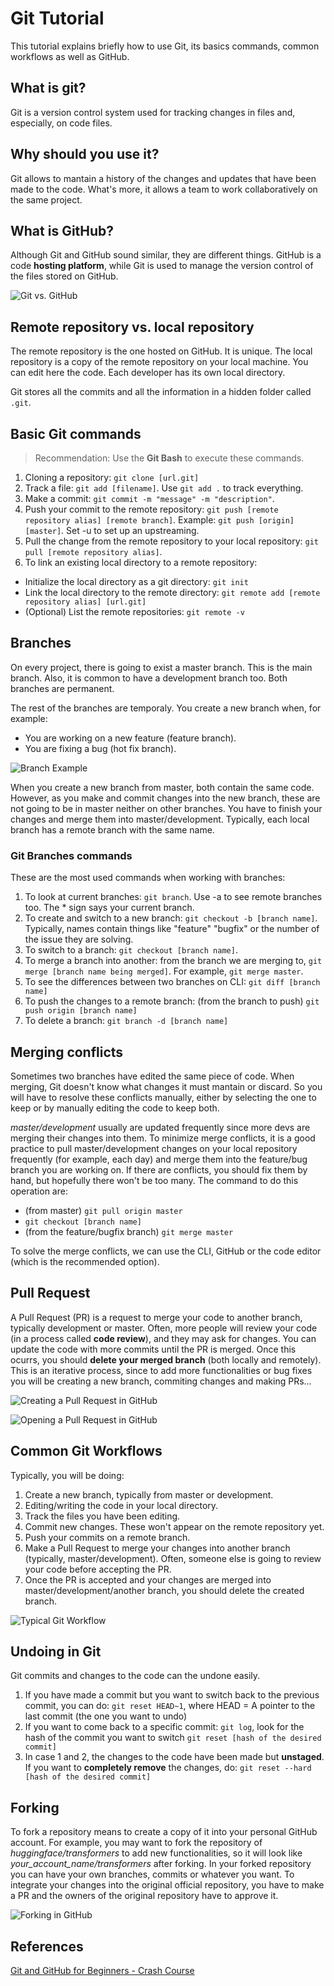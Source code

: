 # Git Tutorial

This tutorial explains briefly how to use Git, its basics commands, common workflows as well as GitHub.

## What is git?
Git is a version control system used for tracking changes in files and, especially, on code files.

## Why should you use it?
Git allows to mantain a history of the changes and updates that have been made to the code. 
What's more, it allows a team to work collaboratively on the same project.

## What is GitHub?
Although Git and GitHub sound similar, they are different things. 
GitHub is a code **hosting platform**, while Git is used to manage the version control of the files stored on GitHub.

![Git vs. GitHub](https://www.decodingdevops.com/wp-content/uploads/2019/12/git-vs-github-difference.png)

## Remote repository vs. local repository
The remote repository is the one hosted on GitHub. It is unique. 
The local repository is a copy of the remote repository on your local machine. You can edit here the code. Each developer has its own local directory.

Git stores all the commits and all the information in a hidden folder called `.git`.

## Basic Git commands
> Recommendation: Use the **Git Bash** to execute these commands.
1. Cloning a repository: `git clone [url.git]`
2. Track a file: `git add [filename]`. Use `git add .` to track everything.
3. Make a commit: `git commit -m "message" -m "description"`.
4. Push your commit to the remote repository: `git push [remote repository alias] [remote branch]`. Example: `git push [origin] [master]`. Set -u to set up an upstreaming. 
5. Pull the change from the remote repository to your local repository: `git pull [remote repository alias]`. 
6. To link an existing local directory to a remote repository:
  - Initialize the local directory as a git directory: `git init`
  - Link the local directory to the remote directory: `git remote add [remote repository alias] [url.git]`
  - (Optional) List the remote repositories: `git remote -v`

## Branches
On every project, there is going to exist a master branch. This is the main branch. 
Also, it is common to have a development branch too. Both branches are permanent.

The rest of the branches are temporaly. You create a new branch when, for example:
  - You are working on a new feature (feature branch). 
  - You are fixing a bug (hot fix branch). 
 
 ![Branch Example](https://docs.wavemaker.com/learn/assets/branching-model.png#gh-dark-mode-only)

When you create a new branch from master, both contain the same code. 
However, as you make and commit changes into the new branch, these are not going to be in master neither on other branches.
You have to finish your changes and merge them into master/development. 
Typically, each local branch has a remote branch with the same name.

### Git Branches commands
These are the most used commands when working with branches:
1. To look at current branches: `git branch`. Use -a to see remote branches too. The * sign says your current branch.
2. To create and switch to a new branch: `git checkout -b [branch name]`. Typically, names contain things like "feature" "bugfix" or the number of the issue they are solving. 
3. To switch to a branch: `git checkout [branch name]`.
4. To merge a branch into another: from the branch we are merging to, `git merge [branch name being merged]`. For example, `git merge master`.
5. To see the differences between two branches on CLI: `git diff [branch name]`
6. To push the changes to a remote branch: (from the branch to push) `git push origin [branch name]`
7. To delete a branch: `git branch -d [branch name]`

## Merging conflicts
Sometimes two branches have edited the same piece of code. When merging, Git doesn't know what changes it must mantain or discard. So you will have to resolve these conflicts manually, either by selecting the one to keep or by manually editing the code to keep both. 

*master/development* usually are updated frequently since more devs are merging their changes into them. To minimize merge conflicts, it is a good practice to pull master/development changes on your local repository frequently (for example, each day) and merge them into the feature/bug branch you are working on. If there are conflicts, you should fix them by hand, but hopefully there won't be too many. The command to do this operation are:
- (from master) `git pull origin master`
- `git checkout [branch name]`
- (from the feature/bugfix branch) `git merge master`

To solve the merge conflicts, we can use the CLI, GitHub or the code editor (which is the recommended option). 

## Pull Request
A Pull Request (PR) is a request to merge your code to another branch, typically development or master. 
Often, more people will review your code (in a process called **code review**), and they may ask for changes. You can update the code with more commits until the PR is merged. Once this ocurrs, you should **delete your merged branch** (both locally and remotely). This is an iterative process, since to add more functionalities or bug fixes you will be creating a new branch, commiting changes and making PRs...

 ![Creating a Pull Request in GitHub](https://i.ytimg.com/vi/rgbCcBNZcdQ/maxresdefault.jpg)
 
 ![Opening a Pull Request in GitHub](https://david-estevez.gitbooks.io/the-git-the-bad-and-the-ugly/content/assets/github-pr-06.png)

## Common Git Workflows
Typically, you will be doing:
1. Create a new branch, typically from master or development.
2. Editing/writing the code in your local directory.
3. Track the files you have been editing.
4. Commit new changes. These won't appear on the remote repository yet.
5. Push your commits on a remote branch.
6. Make a Pull Request to merge your changes into another branch (typically, master/development). Often, someone else is going to review your code before accepting the PR.
7. Once the PR is accepted and your changes are merged into master/development/another branch, you should delete the created branch.

 ![Typical Git Workflow](https://www.researchgate.net/profile/Mateus-Santos-19/publication/326295010/figure/fig1/AS:646795940069388@1531219577548/GitHub-Pull-request-flow.png)

## Undoing in Git
Git commits and changes to the code can the undone easily. 
1. If you have made a commit but you want to switch back to the previous commit, you can do:
`git reset HEAD~1`, where HEAD = A pointer to the last commit (the one you want to undo)
2. If you want to come back to a specific commit:
`git log`, look for the hash of the commit you want to switch
`git reset [hash of the desired commit]`
3. In case 1 and 2, the changes to the code have been made but **unstaged**. If you want to **completely remove** the changes, do:
`git reset --hard [hash of the desired commit]`

## Forking
To fork a repository means to create a copy of it into your personal GitHub account. For example, you may want to fork the repository of *huggingface/transformers* to add new functionalities, so it will look like *your_account_name/transformers* after forking. 
In your forked repository you can have your own branches, commits or whatever you want. 
To integrate your changes into the original official repository, you have to make a PR and the owners of the original repository have to approve it.  

 ![Forking in GitHub](https://miro.medium.com/max/624/1*IelAxduwS_YtpsrlRe1d0Q.png)


## References
[Git and GitHub for Beginners - Crash Course](https://www.youtube.com/watch?v=RGOj5yH7evk)
